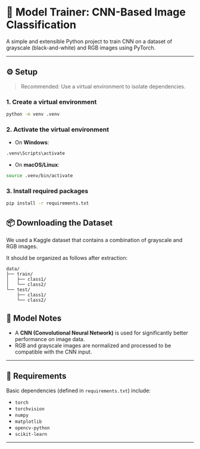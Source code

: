 # 🧠 Model Trainer: CNN-Based Image Classification

A simple and extensible Python project to train CNN on a dataset of grayscale (black-and-white) and RGB images using PyTorch. 

---

## ⚙️ Setup

> Recommended: Use a virtual environment to isolate dependencies.

### 1. Create a virtual environment

```bash
python -m venv .venv
````

### 2. Activate the virtual environment

* On **Windows**:

```bash
.venv\Scripts\activate
```

* On **macOS/Linux**:

```bash
source .venv/bin/activate
```

### 3. Install required packages

```bash
pip install -r requirements.txt
```

## 📦 Downloading the Dataset

We used a Kaggle dataset that contains a combination of grayscale and RGB images. 

It should be organized as follows after extraction:

```
data/
├── train/
│   ├── class1/
│   └── class2/
└── test/
    ├── class1/
    └── class2/
```


## 🧠 Model Notes

* A **CNN (Convolutional Neural Network)** is used for significantly better performance on image data.
* RGB and grayscale images are normalized and processed to be compatible with the CNN input.

---

## 📌 Requirements

Basic dependencies (defined in `requirements.txt`) include:

* `torch`
* `torchvision`
* `numpy`
* `matplotlib`
* `opencv-python`
* `scikit-learn`

---

